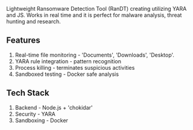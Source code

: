 Lightweight Ransomware Detection Tool (RanDT) creating utilizing YARA and JS. Works in real time and it is perfect for malware analysis, threat hunting and research.

## Features
1. Real-time file monitoring - 'Documents', 'Downloads', 'Desktop'.
2. YARA rule integration - pattern recognition 
3. Process killing - terminates suspicious activities
4. Sandboxed testing - Docker safe analysis

## Tech Stack
1. Backend - Node.js + 'chokidar'
2. Security - YARA
3. Sandboxing - Docker
